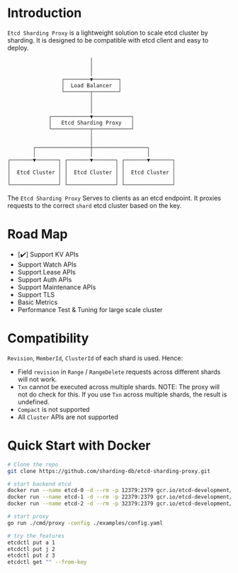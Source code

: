 # Introduction
`Etcd Sharding Proxy` is a lightweight solution to scale etcd cluster by sharding. It is designed to be compatible with etcd client and easy to deploy.

```text
                          │
                          │
                          │
                 ┌────────▼────────┐
                 │  Load Balancer  │
                 └────────┬────────┘
                          │
                          │
                          │
             ┌────────────▼────────────┐
             │   Etcd Sharding Proxy   │
             └────────────┬────────────┘
                          │
                          │
        ┌─────────────────┼─────────────────┐
        │                 │                 │
┌───────▼───────┐ ┌───────▼───────┐ ┌───────▼───────┐
│               │ │               │ │               │
│  Etcd Cluster │ │  Etcd Cluster │ │  Etcd Cluster │
│               │ │               │ │               │
└───────────────┘ └───────────────┘ └───────────────┘
```

The `Etcd Sharding Proxy` Serves to clients as an etcd endpoint. It proxies requests to the correct `shard` etcd cluster based on the key.

# Road Map
- [✔️] Support KV APIs
- Support Watch APIs
- Support Lease APIs
- Support Auth APIs
- Support Maintenance APIs
- Support TLS
- Basic Metrics
- Performance Test & Tuning for large scale cluster

# Compatibility
`Revision`, `MemberId`, `ClusterId` of each shard is used. Hence:
- Field `revision` in `Range` / `RangeDelete` requests across different shards will not work.
- `Txn` cannot be executed across multiple shards. NOTE: The proxy will not do check for this. If you use `Txn` across multiple shards, the result is undefined.
- `Compact` is not supported
- All `Cluster` APIs are not supported

# Quick Start with Docker
```bash
# Clone the repo
git clone https://github.com/sharding-db/etcd-sharding-proxy.git

# start backend etcd
docker run --name etcd-0 -d --rm -p 12379:2379 gcr.io/etcd-development/etcd:v3.5.7 etcd --listen-client-urls http://0.0.0.0:2379 -advertise-client-urls=http://0.0.0.0:2379
docker run --name etcd-1 -d --rm -p 22379:2379 gcr.io/etcd-development/etcd:v3.5.7 etcd --listen-client-urls http://0.0.0.0:2379 -advertise-client-urls=http://0.0.0.0:2379
docker run --name etcd-2 -d --rm -p 32379:2379 gcr.io/etcd-development/etcd:v3.5.7 etcd --listen-client-urls http://0.0.0.0:2379 -advertise-client-urls=http://0.0.0.0:2379

# start proxy
go run ./cmd/proxy -config ./examples/config.yaml

# try the features
etcdctl put a 1
etcdctl put j 2
etcdctl put z 3
etcdctl get "" --from-key
```